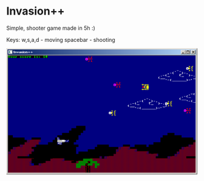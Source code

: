 Invasion++
=========
Simple, shooter game made in 5h :)

Keys:
 w,s,a,d  - moving
 spacebar - shooting

 ![Screenshot](prev.png)
